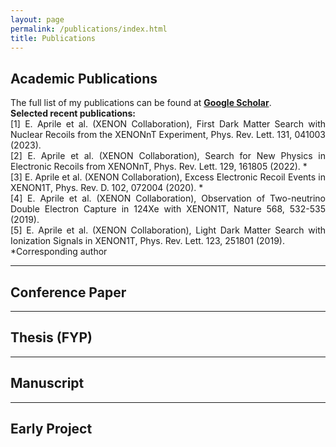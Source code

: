 ```yaml
---
layout: page
permalink: /publications/index.html
title: Publications
---
```

<style>
  p{
    text-align: justify;
  }
</style>

## Academic Publications
<p>
The full list of my publications can be found at <b><a href='https://scholar.google.com/citations?user=Tmc18fYAAAAJ&hl=en'>Google Scholar</a></b>.<br>
<b>Selected recent publications:</b><br>
[1] E. Aprile et al. (XENON Collaboration), First Dark Matter Search with Nuclear Recoils from the XENONnT Experiment, Phys. Rev. Lett. 131, 041003 (2023).<br>
[2] E. Aprile et al. (XENON Collaboration), Search for New Physics in Electronic Recoils from XENONnT, Phys. Rev. Lett. 129, 161805 (2022). *<br>
[3] E. Aprile et al. (XENON Collaboration), Excess Electronic Recoil Events in XENON1T, Phys. Rev. D. 102, 072004 (2020). *<br>
[4] E. Aprile et al. (XENON Collaboration), Observation of Two-neutrino Double Electron Capture in 124Xe with XENON1T, Nature 568, 532-535 (2019).<br>
[5] E. Aprile et al. (XENON Collaboration), Light Dark Matter Search with Ionization Signals in XENON1T, Phys. Rev. Lett. 123, 251801 (2019).<br>
*Corresponding author<br>
</p>

---

## Conference Paper

---

## Thesis (FYP)

---

## Manuscript

---

## Early Project
